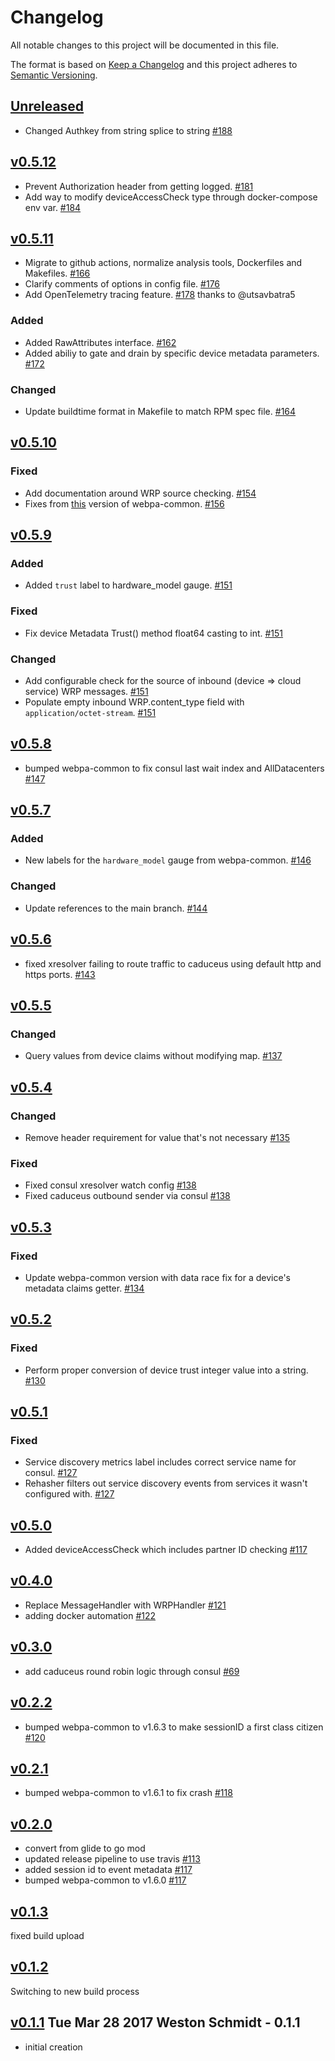 # Changelog
All notable changes to this project will be documented in this file.

The format is based on [Keep a Changelog](http://keepachangelog.com/en/1.0.0/)
and this project adheres to [Semantic Versioning](http://semver.org/spec/v2.0.0.html).

## [Unreleased]
- Changed Authkey from string splice to string [#188](https://github.com/xmidt-org/talaria/pull/188)

## [v0.5.12]
- Prevent Authorization header from getting logged. [#181](https://github.com/xmidt-org/talaria/pull/181)
- Add way to modify deviceAccessCheck type through docker-compose env var. [#184](https://github.com/xmidt-org/talaria/pull/184)

## [v0.5.11]
- Migrate to github actions, normalize analysis tools, Dockerfiles and Makefiles. [#166](https://github.com/xmidt-org/talaria/pull/166)
- Clarify comments of options in config file. [#176](https://github.com/xmidt-org/talaria/pull/176)
- Add OpenTelemetry tracing feature. [#178](https://github.com/xmidt-org/talaria/pull/178) thanks to @utsavbatra5

### Added
- Added RawAttributes interface. [#162](https://github.com/xmidt-org/talaria/pull/162)
- Added abiliy to gate and drain by specific device metadata parameters. [#172](https://github.com/xmidt-org/talaria/pull/172)

### Changed
- Update buildtime format in Makefile to match RPM spec file. [#164](https://github.com/xmidt-org/talaria/pull/164)

## [v0.5.10]
### Fixed
- Add documentation around WRP source checking. [#154](https://github.com/xmidt-org/talaria/pull/154)
- Fixes from [this](https://github.com/xmidt-org/webpa-common/blob/main/CHANGELOG.md#v1108) version of webpa-common. [#156](https://github.com/xmidt-org/talaria/pull/156)


## [v0.5.9]
### Added
- Added `trust` label to hardware_model gauge. [#151](https://github.com/xmidt-org/talaria/pull/151)

### Fixed
- Fix device Metadata Trust() method float64 casting to int. [#151](https://github.com/xmidt-org/talaria/pull/151)

### Changed
- Add configurable check for the source of inbound (device => cloud service) WRP messages. [#151](https://github.com/xmidt-org/talaria/pull/151)
- Populate empty inbound WRP.content_type field with `application/octet-stream`. [#151](https://github.com/xmidt-org/talaria/pull/151)


## [v0.5.8]
- bumped webpa-common to fix consul last wait index and AllDatacenters [#147](https://github.com/xmidt-org/talaria/pull/147)

## [v0.5.7]
### Added
- New labels for the `hardware_model` gauge from webpa-common. [#146](https://github.com/xmidt-org/talaria/pull/146)

### Changed 
- Update references to the main branch. [#144](https://github.com/xmidt-org/talaria/pull/144)


## [v0.5.6]
- fixed xresolver failing to route traffic to caduceus using default http and https ports. [#143](https://github.com/xmidt-org/talaria/pull/143)

## [v0.5.5]
### Changed
- Query values from device claims without modifying map. [#137](https://github.com/xmidt-org/talaria/pull/137)


## [v0.5.4]
### Changed
- Remove header requirement for value that's not necessary [#135](https://github.com/xmidt-org/talaria/pull/135)

### Fixed
- Fixed consul xresolver watch config [#138](https://github.com/xmidt-org/talaria/pull/138)
- Fixed caduceus outbound sender via consul [#138](https://github.com/xmidt-org/talaria/pull/138)


## [v0.5.3]
### Fixed
- Update webpa-common version with data race fix for a device's metadata claims getter. [#134](https://github.com/xmidt-org/talaria/pull/134)

## [v0.5.2]
### Fixed
- Perform proper conversion of device trust integer value into a string. [#130](https://github.com/xmidt-org/talaria/pull/130)

## [v0.5.1]
### Fixed
- Service discovery metrics label includes correct service name for consul. [#127](https://github.com/xmidt-org/talaria/pull/127)
- Rehasher filters out service discovery events from services it wasn't configured with. [#127](https://github.com/xmidt-org/talaria/pull/127)

## [v0.5.0]
- Added deviceAccessCheck which includes partner ID checking [#117](https://github.com/xmidt-org/talaria/pull/117)

## [v0.4.0]
- Replace MessageHandler with WRPHandler [#121](https://github.com/xmidt-org/talaria/pull/121)
- adding docker automation [#122](https://github.com/xmidt-org/talaria/pull/122)

## [v0.3.0]
- add caduceus round robin logic through consul [#69](https://github.com/xmidt-org/talaria/pull/69)

## [v0.2.2]
- bumped webpa-common to v1.6.3 to make sessionID a first class citizen [#120](https://github.com/xmidt-org/talaria/pull/120)

## [v0.2.1]
- bumped webpa-common to v1.6.1 to fix crash [#118](https://github.com/xmidt-org/talaria/pull/118)

## [v0.2.0]
- convert from glide to go mod
- updated release pipeline to use travis [#113](https://github.com/xmidt-org/talaria/pull/113)
- added session id to event metadata [#117](https://github.com/xmidt-org/talaria/pull/117)
- bumped webpa-common to v1.6.0 [#117](https://github.com/xmidt-org/talaria/pull/117)

## [v0.1.3]
fixed build upload

## [v0.1.2]
Switching to new build process

## [v0.1.1] Tue Mar 28 2017 Weston Schmidt - 0.1.1
- initial creation

[Unreleased]: https://github.com/xmidt-org/talaria/compare/v0.5.12...HEAD
[v0.5.12]: https://github.com/xmidt-org/talaria/compare/v0.5.11...v0.5.12
[v0.5.11]: https://github.com/xmidt-org/talaria/compare/v0.5.10...v0.5.11
[v0.5.10]: https://github.com/xmidt-org/talaria/compare/v0.5.9...v0.5.10
[v0.5.9]: https://github.com/xmidt-org/talaria/compare/v0.5.8...v0.5.9
[v0.5.8]: https://github.com/xmidt-org/talaria/compare/v0.5.7...v0.5.8
[v0.5.7]: https://github.com/xmidt-org/talaria/compare/v0.5.6...v0.5.7
[v0.5.6]: https://github.com/xmidt-org/talaria/compare/v0.5.5...v0.5.6
[v0.5.5]: https://github.com/xmidt-org/talaria/compare/v0.5.4...v0.5.5
[v0.5.4]: https://github.com/xmidt-org/talaria/compare/v0.5.3...v0.5.4
[v0.5.3]: https://github.com/xmidt-org/talaria/compare/v0.5.2...v0.5.3
[v0.5.2]: https://github.com/xmidt-org/talaria/compare/v0.5.1...v0.5.2
[v0.5.1]: https://github.com/xmidt-org/talaria/compare/v0.5.0...v0.5.1
[v0.5.0]: https://github.com/xmidt-org/talaria/compare/v0.4.0...v0.5.0
[v0.4.0]: https://github.com/xmidt-org/talaria/compare/v0.3.0...v0.4.0
[v0.3.0]: https://github.com/xmidt-org/talaria/compare/v0.2.2...v0.3.0
[v0.2.2]: https://github.com/xmidt-org/talaria/compare/v0.2.1...v0.2.2
[v0.2.1]: https://github.com/xmidt-org/talaria/compare/v0.2.0...v0.2.1
[v0.2.0]: https://github.com/xmidt-org/talaria/compare/v0.1.3...v0.2.0
[v0.1.3]: https://github.com/xmidt-org/talaria/compare/v0.1.2...v0.1.3
[v0.1.2]: https://github.com/xmidt-org/talaria/compare/v0.1.1...v0.1.2
[v0.1.1]: https://github.com/xmidt-org/talaria/compare/v0.1.0...v0.1.1
